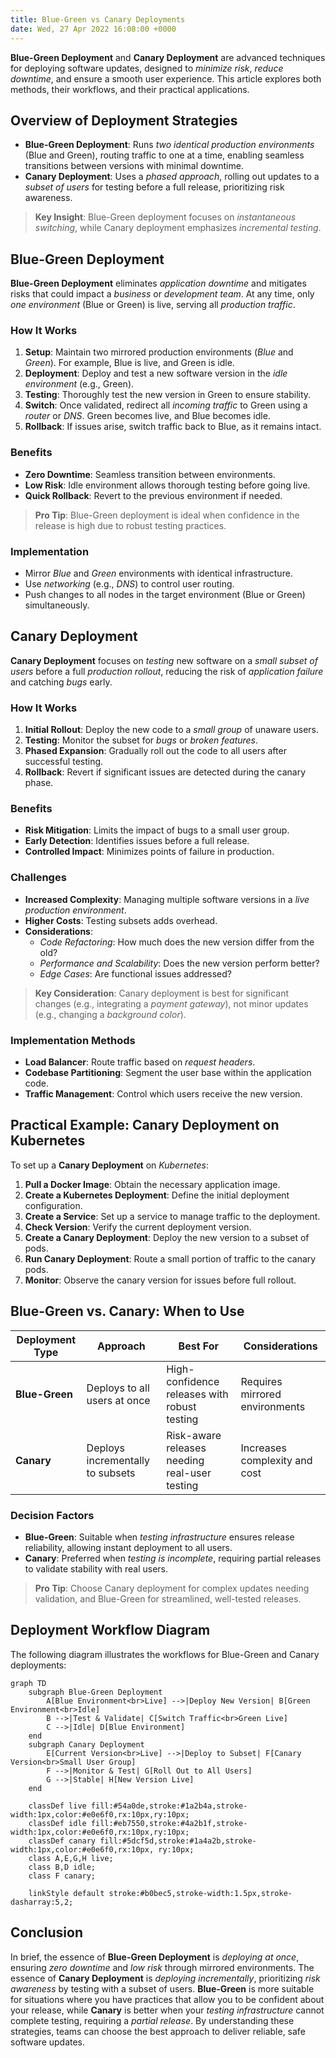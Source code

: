 ```yaml
---
title: Blue-Green vs Canary Deployments
date: Wed, 27 Apr 2022 16:08:00 +0000
---
```


**Blue-Green Deployment** and **Canary Deployment** are advanced techniques for deploying software updates, designed to *minimize risk*, *reduce downtime*, and ensure a smooth user experience. This article explores both methods, their workflows, and their practical applications.

## Overview of Deployment Strategies

- **Blue-Green Deployment**: Runs *two identical production environments* (Blue and Green), routing traffic to one at a time, enabling seamless transitions between versions with minimal downtime.
- **Canary Deployment**: Uses a *phased approach*, rolling out updates to a *subset of users* for testing before a full release, prioritizing risk awareness.

> **Key Insight**: Blue-Green deployment focuses on *instantaneous switching*, while Canary deployment emphasizes *incremental testing*.

## Blue-Green Deployment

**Blue-Green Deployment** eliminates *application downtime* and mitigates risks that could impact a *business* or *development team*. At any time, only *one environment* (Blue or Green) is live, serving all *production traffic*.

### How It Works
1. **Setup**: Maintain two mirrored production environments (*Blue* and *Green*). For example, Blue is live, and Green is idle.
2. **Deployment**: Deploy and test a new software version in the *idle environment* (e.g., Green).
3. **Testing**: Thoroughly test the new version in Green to ensure stability.
4. **Switch**: Once validated, redirect all *incoming traffic* to Green using a *router* or *DNS*. Green becomes live, and Blue becomes idle.
5. **Rollback**: If issues arise, switch traffic back to Blue, as it remains intact.

### Benefits
- **Zero Downtime**: Seamless transition between environments.
- **Low Risk**: Idle environment allows thorough testing before going live.
- **Quick Rollback**: Revert to the previous environment if needed.

> **Pro Tip**: Blue-Green deployment is ideal when confidence in the release is high due to robust testing practices.

### Implementation
- Mirror *Blue* and *Green* environments with identical infrastructure.
- Use *networking* (e.g., *DNS*) to control user routing.
- Push changes to all nodes in the target environment (Blue or Green) simultaneously.

## Canary Deployment

**Canary Deployment** focuses on *testing* new software on a *small subset of users* before a full *production rollout*, reducing the risk of *application failure* and catching *bugs* early.

### How It Works
1. **Initial Rollout**: Deploy the new code to a *small group* of unaware users.
2. **Testing**: Monitor the subset for *bugs* or *broken features*.
3. **Phased Expansion**: Gradually roll out the code to all users after successful testing.
4. **Rollback**: Revert if significant issues are detected during the canary phase.

### Benefits
- **Risk Mitigation**: Limits the impact of bugs to a small user group.
- **Early Detection**: Identifies issues before a full release.
- **Controlled Impact**: Minimizes points of failure in production.

### Challenges
- **Increased Complexity**: Managing multiple software versions in a *live production environment*.
- **Higher Costs**: Testing subsets adds overhead.
- **Considerations**:
    - *Code Refactoring*: How much does the new version differ from the old?
    - *Performance and Scalability*: Does the new version perform better?
    - *Edge Cases*: Are functional issues addressed?

> **Key Consideration**: Canary deployment is best for significant changes (e.g., integrating a *payment gateway*), not minor updates (e.g., changing a *background color*).

### Implementation Methods
- **Load Balancer**: Route traffic based on *request headers*.
- **Codebase Partitioning**: Segment the user base within the application code.
- **Traffic Management**: Control which users receive the new version.

## Practical Example: Canary Deployment on Kubernetes

To set up a **Canary Deployment** on *Kubernetes*:

1. **Pull a Docker Image**: Obtain the necessary application image.
2. **Create a Kubernetes Deployment**: Define the initial deployment configuration.
3. **Create a Service**: Set up a service to manage traffic to the deployment.
4. **Check Version**: Verify the current deployment version.
5. **Create a Canary Deployment**: Deploy the new version to a subset of pods.
6. **Run Canary Deployment**: Route a small portion of traffic to the canary pods.
7. **Monitor**: Observe the canary version for issues before full rollout.

## Blue-Green vs. Canary: When to Use

| Deployment Type | Approach | Best For | Considerations |
|-----------------|----------|----------|----------------|
| **Blue-Green** | Deploys to all users at once | High-confidence releases with robust testing | Requires mirrored environments |
| **Canary** | Deploys incrementally to subsets | Risk-aware releases needing real-user testing | Increases complexity and cost |

### Decision Factors
- **Blue-Green**: Suitable when *testing infrastructure* ensures release reliability, allowing instant deployment to all users.
- **Canary**: Preferred when *testing is incomplete*, requiring partial releases to validate stability with real users.

> **Pro Tip**: Choose Canary deployment for complex updates needing validation, and Blue-Green for streamlined, well-tested releases.

## Deployment Workflow Diagram

The following diagram illustrates the workflows for Blue-Green and Canary deployments:

```mermaid
graph TD
    subgraph Blue-Green Deployment
        A[Blue Environment<br>Live] -->|Deploy New Version| B[Green Environment<br>Idle]
        B -->|Test & Validate| C[Switch Traffic<br>Green Live]
        C -->|Idle| D[Blue Environment]
    end
    subgraph Canary Deployment
        E[Current Version<br>Live] -->|Deploy to Subset| F[Canary Version<br>Small User Group]
        F -->|Monitor & Test| G[Roll Out to All Users]
        G -->|Stable| H[New Version Live]
    end

    classDef live fill:#54a0de,stroke:#1a2b4a,stroke-width:1px,color:#e0e6f0,rx:10px,ry:10px;
    classDef idle fill:#eb7550,stroke:#4a2b1f,stroke-width:1px,color:#e0e6f0,rx:10px,ry:10px;
    classDef canary fill:#5dcf5d,stroke:#1a4a2b,stroke-width:1px,color:#e0e6f0,rx:10px, ry:10px;
    class A,E,G,H live;
    class B,D idle;
    class F canary;

    linkStyle default stroke:#b0bec5,stroke-width:1.5px,stroke-dasharray:5,2;
```

## Conclusion

In brief, the essence of **Blue-Green Deployment** is *deploying at once*, ensuring *zero downtime* and *low risk* through mirrored environments. The essence of **Canary Deployment** is *deploying incrementally*, prioritizing *risk awareness* by testing with a subset of users. **Blue-Green** is more suitable for situations where you have practices that allow you to be confident about your release, while **Canary** is better when your *testing infrastructure* cannot complete testing, requiring a *partial release*. By understanding these strategies, teams can choose the best approach to deliver reliable, safe software updates.